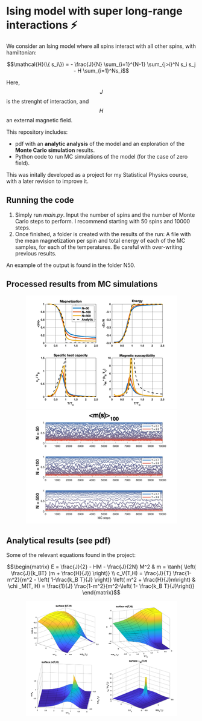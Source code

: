 # Ising model with super long-range interactions ⚡️
We consider an Ising model where all spins interact with all other spins, with hamiltonian:
```math
\mathcal{H}(\{ s_i\}) = - \frac{J}{N} \sum_{i=1}^{N-1} \sum_{j>i}^N s_i s_j - H \sum_{i=1}^Ns_i
```

Here, $$J$$ is the strenght of interaction, and $$H$$ an external magnetic field.

This repository includes:
-  pdf with an **analytic analysis** of the model and an exploration of the **Monte Carlo simulation** results.
-  Python code to run MC simulations of the model (for the case of zero field).

This was initally developed as a project for my Statistical Physics course, with a later revision to improve it.

## Running the code
1. Simply run *main.py*. Input the number of spins and the number of Monte Carlo steps to perform. I recommend starting with 50 spins and 10000 steps.
2. Once finished, a folder is created with the results of the run: A file with the mean magnetization per spin and total energy of each of the MC samples, for each of the temperatures. Be careful with over-writing previous results.

An example of the output is found in the folder N50.


## Processed results from MC simulations
<p align="center">
<img src="./images/summary.png" alt="Summary of MC results" width="400" height="auto" />
<img src="./images/m_evolution.jpg" alt="Moving average of m" width="400" height="auto">
</p>


## Analytical results (see pdf)
Some of the relevant equations found in the project:

 ``` math
\begin{matrix}
E = \frac{J}{2} - HM - \frac{J}{2N} M^2  &  m = \tanh{ \left( \frac{J}{k_BT} (m + \frac{H}{J}) \right)} \\ 
c_V(T,H) = \frac{J}{T} \frac{1-m^2}{m^2 - \left( 1-\frac{k_B T}{J} \right)} \left( m^2 + \frac{H}{J}m\right)  &  \chi _M(T, H) = \frac{1}{J} \frac{1-m^2}{m^2-\left( 1- \frac{k_B T}{J}\right)}
\end{matrix}
```


<p align="center">
<img src="./images/surfaces_TH.png" alt="Surfaces as a function of T and H" width="400" height="auto"/>
</p>
